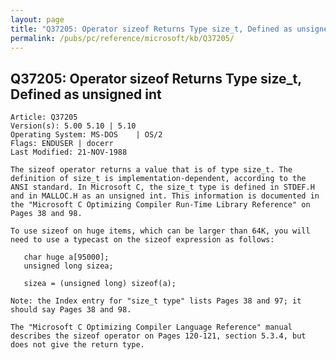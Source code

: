 ```yaml
---
layout: page
title: "Q37205: Operator sizeof Returns Type size_t, Defined as unsigned int"
permalink: /pubs/pc/reference/microsoft/kb/Q37205/
---
```


## Q37205: Operator sizeof Returns Type size_t, Defined as unsigned int

	Article: Q37205
	Version(s): 5.00 5.10 | 5.10
	Operating System: MS-DOS    | OS/2
	Flags: ENDUSER | docerr
	Last Modified: 21-NOV-1988
	
	The sizeof operator returns a value that is of type size_t. The
	definition of size_t is implementation-dependent, according to the
	ANSI standard. In Microsoft C, the size_t type is defined in STDEF.H
	and in MALLOC.H as an unsigned int. This information is documented in
	the "Microsoft C Optimizing Compiler Run-Time Library Reference" on
	Pages 38 and 98.
	
	To use sizeof on huge items, which can be larger than 64K, you will
	need to use a typecast on the sizeof expression as follows:
	
	   char huge a[95000];
	   unsigned long sizea;
	
	   sizea = (unsigned long) sizeof(a);
	
	Note: the Index entry for "size_t type" lists Pages 38 and 97; it
	should say Pages 38 and 98.
	
	The "Microsoft C Optimizing Compiler Language Reference" manual
	describes the sizeof operator on Pages 120-121, section 5.3.4, but
	does not give the return type.
